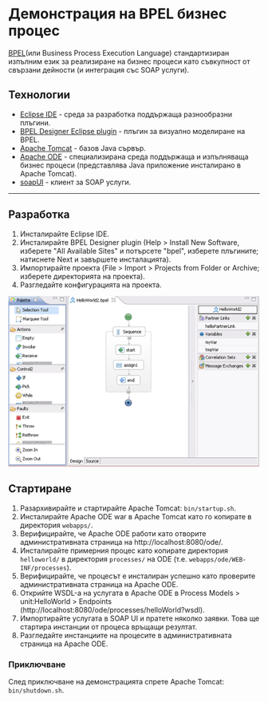 # Демонстрация на BPEL бизнес процес

[BPEL](https://en.wikipedia.org/wiki/Business_Process_Execution_Language)(или Business Process Execution Language) стандартизиран изпълним език за реализиране на бизнес процеси като съвкупност от свързани дейности (и интеграция със SOAP услуги).

## Технологии
- [Eclipse IDE](https://www.eclipse.org/downloads/) - среда за разработка поддържаща разнообразни плъгини.
- [BPEL Designer Eclipse plugin](https://www.eclipse.org/bpel/) - плъгин за визуално моделиране на BPEL.
- [Apache Tomcat](http://tomcat.apache.org/download-80.cgi) - базов Java сървър.
- [Apache ODE](https://ode.apache.org/getting-ode.html) - специализирана среда поддържаща и изпълняваща бизнес процеси (представлява Java приложение инсталирано в Apache Tomcat).
- [soapUI](https://www.soapui.org/downloads/soapui.html) - клиент за SOAP услуги.

---

## Разработка

1. Инсталирайте Eclipse IDE.
1. Инсталирайте BPEL Designer plugin (Help > Install New Software, изберете "All Available Sites" и потърсете "bpel", изберете плъгините; натиснете Next и завършете инсталацията).
1. Импортирайте проекта (File > Import > Projects from Folder or Archive; изберете директорията на проекта).
1. Разгледайте конфигурацията на проекта.

<img src="bpel-process.png" /> 

## Стартиране

1. Разархивирайте и стартирайте Apache Tomcat: `bin/startup.sh`.
1. Инсталирайте Apache ODE war в Apache Tomcat като го копирате в директория `webapps/`.
1. Верифицирайте, че Apache ODE работи като отворите административната страница на http://localhost:8080/ode/.
1. Инсталирайте примерния процес като копирате директория `helloworld/` в директория `processes/` на ODE (т.е. `webapps/ode/WEB-INF/processes`).
1. Верифицирайте, че процесът е инсталиран успешно като проверите административната страница на Apache ODE.
1. Открийте WSDL-а на услугата в Apache ODE в Process Models > unit:HelloWorld > Endpoints (http://localhost:8080/ode/processes/helloWorld?wsdl).
1. Импортирайте услугата в SOAP UI и пратете няколко заявки. Това ще стартира инстанции от процеса връщащи резултат.
1. Разгледайте инстанциите на процесите в административната страница на Apache ODE.

### Приключване
След приключване на демонстрацията спрете Apache Tomcat: `bin/shutdown.sh`.
